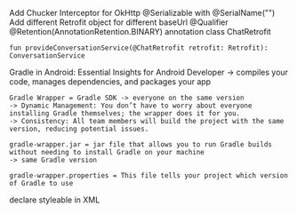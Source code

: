 Add Chucker Interceptor for OkHttp
@Serializable with @SerialName("<name>")
Add different Retrofit object for different baseUrl
	@Qualifier
	@Retention(AnnotationRetention.BINARY)
	annotation class ChatRetrofit

	fun provideConversationService(@ChatRetrofit retrofit: Retrofit): ConversationService

Gradle in Android: Essential Insights for Android Developer
	-> compiles your code, manages dependencies, and packages your app

	Gradle Wrapper = Gradle SDK -> everyone on the same version
	-> Dynamic Management: You don’t have to worry about everyone installing Gradle themselves; the wrapper does it for you.
	-> Consistency: All team members will build the project with the same version, reducing potential issues.

	gradle-wrapper.jar = jar file that allows you to run Gradle builds without needing to install Gradle on your machine
	-> same Gradle version

	gradle-wrapper.properties = This file tells your project which version of Gradle to use

declare styleable in XML